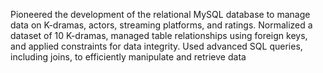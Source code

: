 Pioneered the development of the relational MySQL database to manage data on K-dramas, actors, streaming platforms, and ratings. Normalized a dataset of 10 K-dramas, managed table relationships using foreign keys, and applied constraints for data integrity. Used advanced SQL queries, including joins, to efficiently manipulate and retrieve data
